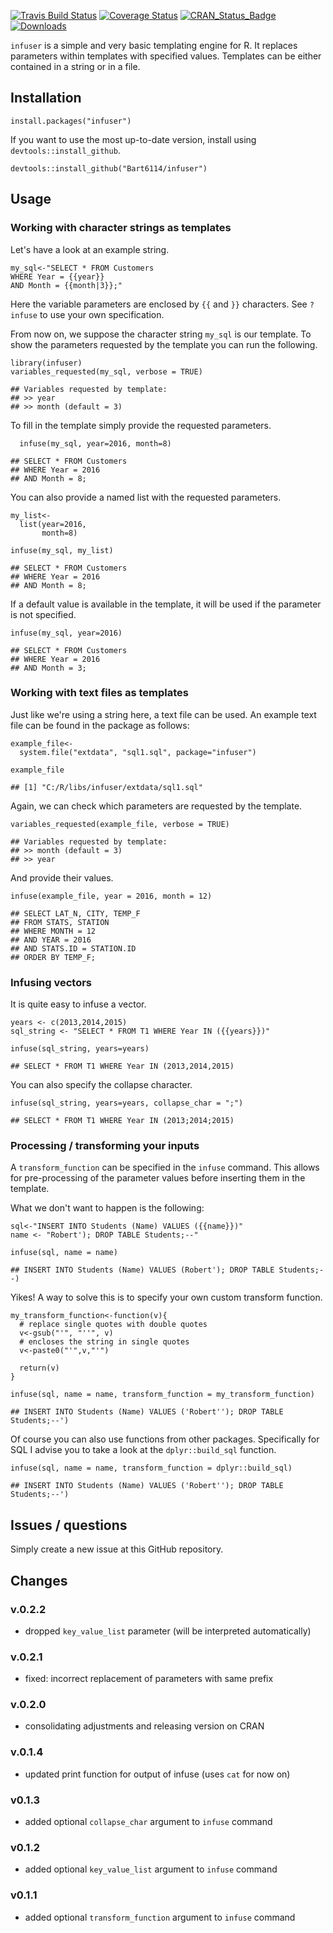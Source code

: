 [![Travis Build
Status](https://travis-ci.org/Bart6114/infuser.svg)](https://travis-ci.org/Bart6114/infuser)
[![Coverage
Status](https://coveralls.io/repos/Bart6114/infuser/badge.svg)](https://coveralls.io/r/Bart6114/infuser)
[![CRAN\_Status\_Badge](http://www.r-pkg.org/badges/version/infuser)](http://cran.r-project.org/web/packages/infuser)
[![Downloads](http://cranlogs.r-pkg.org/badges/infuser)](http://cran.rstudio.com/package=infuser)

`infuser` is a simple and very basic templating engine for R. It
replaces parameters within templates with specified values. Templates
can be either contained in a string or in a file.

Installation
------------

    install.packages("infuser")

If you want to use the most up-to-date version, install using
`devtools::install_github`.

    devtools::install_github("Bart6114/infuser")

Usage
-----

### Working with character strings as templates

Let's have a look at an example string.

    my_sql<-"SELECT * FROM Customers
    WHERE Year = {{year}}
    AND Month = {{month|3}};"

Here the variable parameters are enclosed by `{{` and `}}` characters.
See `?infuse` to use your own specification.

From now on, we suppose the character string `my_sql` is our template.
To show the parameters requested by the template you can run the
following.

    library(infuser)
    variables_requested(my_sql, verbose = TRUE)

    ## Variables requested by template:
    ## >> year
    ## >> month (default = 3)

To fill in the template simply provide the requested parameters.

      infuse(my_sql, year=2016, month=8)

    ## SELECT * FROM Customers
    ## WHERE Year = 2016
    ## AND Month = 8;

You can also provide a named list with the requested parameters.

    my_list<- 
      list(year=2016,
           month=8)

    infuse(my_sql, my_list)

    ## SELECT * FROM Customers
    ## WHERE Year = 2016
    ## AND Month = 8;

If a default value is available in the template, it will be used if the
parameter is not specified.

    infuse(my_sql, year=2016)

    ## SELECT * FROM Customers
    ## WHERE Year = 2016
    ## AND Month = 3;

### Working with text files as templates

Just like we're using a string here, a text file can be used. An example
text file can be found in the package as follows:

    example_file<-
      system.file("extdata", "sql1.sql", package="infuser")

    example_file

    ## [1] "C:/R/libs/infuser/extdata/sql1.sql"

Again, we can check which parameters are requested by the template.

    variables_requested(example_file, verbose = TRUE)

    ## Variables requested by template:
    ## >> month (default = 3)
    ## >> year

And provide their values.

    infuse(example_file, year = 2016, month = 12)

    ## SELECT LAT_N, CITY, TEMP_F
    ## FROM STATS, STATION
    ## WHERE MONTH = 12
    ## AND YEAR = 2016
    ## AND STATS.ID = STATION.ID
    ## ORDER BY TEMP_F;

### Infusing vectors

It is quite easy to infuse a vector.

    years <- c(2013,2014,2015)
    sql_string <- "SELECT * FROM T1 WHERE Year IN ({{years}})"

    infuse(sql_string, years=years)

    ## SELECT * FROM T1 WHERE Year IN (2013,2014,2015)

You can also specify the collapse character.

    infuse(sql_string, years=years, collapse_char = ";")

    ## SELECT * FROM T1 WHERE Year IN (2013;2014;2015)

### Processing / transforming your inputs

A `transform_function` can be specified in the `infuse` command. This
allows for pre-processing of the parameter values before inserting them
in the template.

What we don't want to happen is the following:

    sql<-"INSERT INTO Students (Name) VALUES ({{name}})"
    name <- "Robert'); DROP TABLE Students;--"

    infuse(sql, name = name)

    ## INSERT INTO Students (Name) VALUES (Robert'); DROP TABLE Students;--)

Yikes! A way to solve this is to specify your own custom transform
function.

    my_transform_function<-function(v){
      # replace single quotes with double quotes
      v<-gsub("'", "''", v)
      # encloses the string in single quotes
      v<-paste0("'",v,"'")
      
      return(v)
    }

    infuse(sql, name = name, transform_function = my_transform_function)

    ## INSERT INTO Students (Name) VALUES ('Robert''); DROP TABLE Students;--')

Of course you can also use functions from other packages. Specifically
for SQL I advise you to take a look at the `dplyr::build_sql` function.

    infuse(sql, name = name, transform_function = dplyr::build_sql)

    ## INSERT INTO Students (Name) VALUES ('Robert''); DROP TABLE Students;--')

Issues / questions
------------------

Simply create a new issue at this GitHub repository.

Changes
-------

### v.0.2.2

-   dropped `key_value_list` parameter (will be
    interpreted automatically)

### v.0.2.1

-   fixed: incorrect replacement of parameters with same prefix

### v.0.2.0

-   consolidating adjustments and releasing version on CRAN

### v.0.1.4

-   updated print function for output of infuse (uses `cat` for now on)

### v0.1.3

-   added optional `collapse_char` argument to `infuse` command

### v0.1.2

-   added optional `key_value_list` argument to `infuse` command

### v0.1.1

-   added optional `transform_function` argument to `infuse` command
